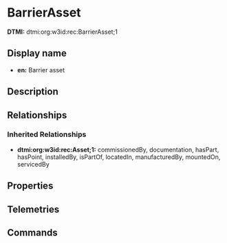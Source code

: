 # BarrierAsset
**DTMI:** dtmi:org:w3id:rec:BarrierAsset;1
## Display name
- **en:** Barrier asset
## Description
## Relationships
### Inherited Relationships
* **dtmi:org:w3id:rec:Asset;1:** commissionedBy, documentation, hasPart, hasPoint, installedBy, isPartOf, locatedIn, manufacturedBy, mountedOn, servicedBy
## Properties
## Telemetries
## Commands

